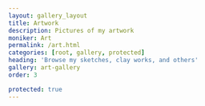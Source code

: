 ```yaml
---
layout: gallery_layout
title: Artwork
description: Pictures of my artwork
moniker: Art
permalink: /art.html
categories: [root, gallery, protected]
heading: 'Browse my sketches, clay works, and others'
gallery: art-gallery
order: 3

protected: true
---
```


<!-- # Art page -->
<!-- pagination: true -->
